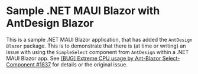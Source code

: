 # Sample .NET MAUI Blazor with AntDesign Blazor
This is a sample .NET MAUI Blazor application, that has added the `AntDesign Blazor` package.
This is to demonstrate that there is (at time or writing) an issue with using the `SimpleSelect` component from `AntDesign` within a .NET MAUI Blazor app.
See [[BUG] Extreme CPU usage by Ant-Blazor Select-Component #1837](https://github.com/CommunityToolkit/Maui/issues/1837) for details or the original issue. 
